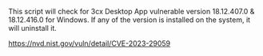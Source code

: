 This script will check for 3cx Desktop App vulnerable version 18.12.407.0 & 18.12.416.0 for Windows.
If any of the version is installed on the system, it will uninstall it.

https://nvd.nist.gov/vuln/detail/CVE-2023-29059